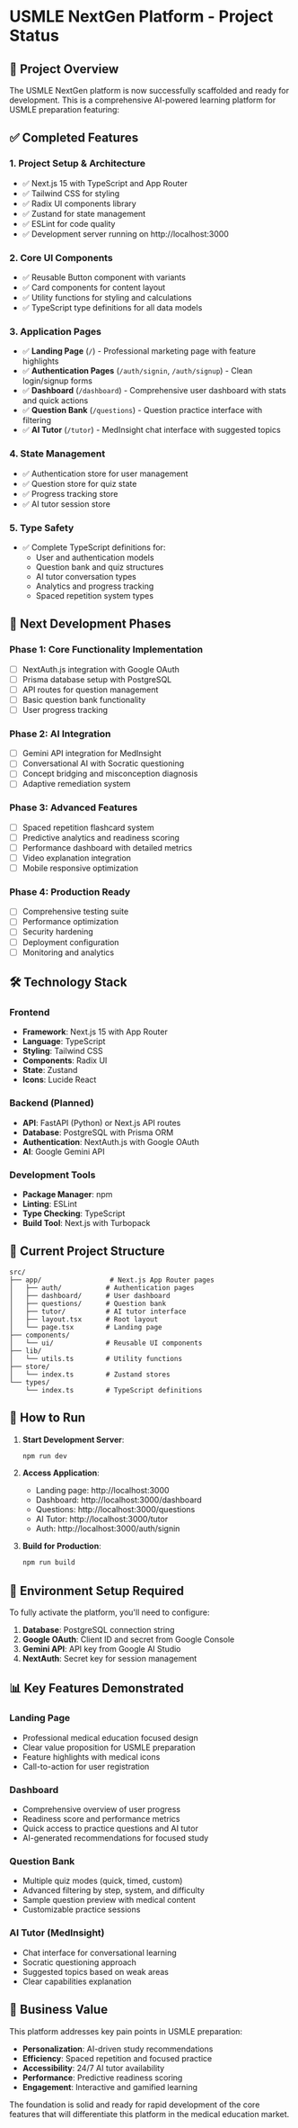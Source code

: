 # USMLE NextGen Platform - Project Status

## 🎯 Project Overview
The USMLE NextGen platform is now successfully scaffolded and ready for development. This is a comprehensive AI-powered learning platform for USMLE preparation featuring:

## ✅ Completed Features

### 1. Project Setup & Architecture
- ✅ Next.js 15 with TypeScript and App Router
- ✅ Tailwind CSS for styling
- ✅ Radix UI components library
- ✅ Zustand for state management
- ✅ ESLint for code quality
- ✅ Development server running on http://localhost:3000

### 2. Core UI Components
- ✅ Reusable Button component with variants
- ✅ Card components for content layout
- ✅ Utility functions for styling and calculations
- ✅ TypeScript type definitions for all data models

### 3. Application Pages
- ✅ **Landing Page** (`/`) - Professional marketing page with feature highlights
- ✅ **Authentication Pages** (`/auth/signin`, `/auth/signup`) - Clean login/signup forms
- ✅ **Dashboard** (`/dashboard`) - Comprehensive user dashboard with stats and quick actions
- ✅ **Question Bank** (`/questions`) - Question practice interface with filtering
- ✅ **AI Tutor** (`/tutor`) - MedInsight chat interface with suggested topics

### 4. State Management
- ✅ Authentication store for user management
- ✅ Question store for quiz state
- ✅ Progress tracking store
- ✅ AI tutor session store

### 5. Type Safety
- ✅ Complete TypeScript definitions for:
  - User and authentication models
  - Question bank and quiz structures
  - AI tutor conversation types
  - Analytics and progress tracking
  - Spaced repetition system types

## 🔄 Next Development Phases

### Phase 1: Core Functionality Implementation
- [ ] NextAuth.js integration with Google OAuth
- [ ] Prisma database setup with PostgreSQL
- [ ] API routes for question management
- [ ] Basic question bank functionality
- [ ] User progress tracking

### Phase 2: AI Integration
- [ ] Gemini API integration for MedInsight
- [ ] Conversational AI with Socratic questioning
- [ ] Concept bridging and misconception diagnosis
- [ ] Adaptive remediation system

### Phase 3: Advanced Features
- [ ] Spaced repetition flashcard system
- [ ] Predictive analytics and readiness scoring
- [ ] Performance dashboard with detailed metrics
- [ ] Video explanation integration
- [ ] Mobile responsive optimization

### Phase 4: Production Ready
- [ ] Comprehensive testing suite
- [ ] Performance optimization
- [ ] Security hardening
- [ ] Deployment configuration
- [ ] Monitoring and analytics

## 🛠️ Technology Stack

### Frontend
- **Framework**: Next.js 15 with App Router
- **Language**: TypeScript
- **Styling**: Tailwind CSS
- **Components**: Radix UI
- **State**: Zustand
- **Icons**: Lucide React

### Backend (Planned)
- **API**: FastAPI (Python) or Next.js API routes
- **Database**: PostgreSQL with Prisma ORM
- **Authentication**: NextAuth.js with Google OAuth
- **AI**: Google Gemini API

### Development Tools
- **Package Manager**: npm
- **Linting**: ESLint
- **Type Checking**: TypeScript
- **Build Tool**: Next.js with Turbopack

## 📁 Current Project Structure

```
src/
├── app/                 # Next.js App Router pages
│   ├── auth/           # Authentication pages
│   ├── dashboard/      # User dashboard
│   ├── questions/      # Question bank
│   ├── tutor/          # AI tutor interface
│   ├── layout.tsx      # Root layout
│   └── page.tsx        # Landing page
├── components/
│   └── ui/             # Reusable UI components
├── lib/
│   └── utils.ts        # Utility functions
├── store/
│   └── index.ts        # Zustand stores
└── types/
    └── index.ts        # TypeScript definitions
```

## 🚀 How to Run

1. **Start Development Server**:
   ```bash
   npm run dev
   ```

2. **Access Application**:
   - Landing page: http://localhost:3000
   - Dashboard: http://localhost:3000/dashboard
   - Questions: http://localhost:3000/questions
   - AI Tutor: http://localhost:3000/tutor
   - Auth: http://localhost:3000/auth/signin

3. **Build for Production**:
   ```bash
   npm run build
   ```

## 🔧 Environment Setup Required

To fully activate the platform, you'll need to configure:

1. **Database**: PostgreSQL connection string
2. **Google OAuth**: Client ID and secret from Google Console
3. **Gemini API**: API key from Google AI Studio
4. **NextAuth**: Secret key for session management

## 📊 Key Features Demonstrated

### Landing Page
- Professional medical education focused design
- Clear value proposition for USMLE preparation
- Feature highlights with medical icons
- Call-to-action for user registration

### Dashboard
- Comprehensive overview of user progress
- Readiness score and performance metrics
- Quick access to practice questions and AI tutor
- AI-generated recommendations for focused study

### Question Bank
- Multiple quiz modes (quick, timed, custom)
- Advanced filtering by step, system, and difficulty
- Sample question preview with medical content
- Customizable practice sessions

### AI Tutor (MedInsight)
- Chat interface for conversational learning
- Socratic questioning approach
- Suggested topics based on weak areas
- Clear capabilities explanation

## 🎯 Business Value

This platform addresses key pain points in USMLE preparation:
- **Personalization**: AI-driven study recommendations
- **Efficiency**: Spaced repetition and focused practice
- **Accessibility**: 24/7 AI tutor availability
- **Performance**: Predictive readiness scoring
- **Engagement**: Interactive and gamified learning

The foundation is solid and ready for rapid development of the core features that will differentiate this platform in the medical education market.